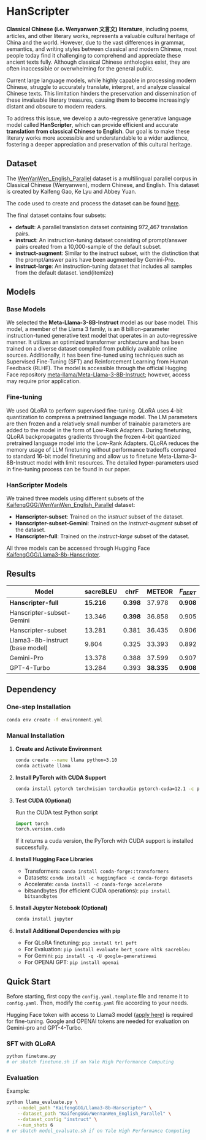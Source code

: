 # HanScripter
**Classical Chinese (i.e. Wenyanwen 文言文) literature**, including poems, articles, and other literary works, represents a valuable cultural heritage of China and the world. However, due to the vast differences in grammar, semantics, and writing styles between classical and modern Chinese, most people today find it challenging to comprehend and appreciate these ancient texts fully. Although classical Chinese anthologies exist, they are often inaccessible or overwhelming for the general public.

Current large language models, while highly capable in processing modern Chinese, struggle to accurately translate, interpret, and analyze classical Chinese texts. This limitation hinders the preservation and dissemination of these invaluable literary treasures, causing them to become increasingly distant and obscure to modern readers.

To address this issue, we develop a auto-regressive generative language model called **HanScripter**, which can provide efficient and accurate **translation from classical Chinese to English**. Our goal is to make these literary works more accessible and understandable to a wider audience, fostering a deeper appreciation and preservation of this cultural heritage.

## Dataset

The [WenYanWen_English_Parallel](https://huggingface.co/datasets/KaifengGGG/WenYanWen_English_Parrallel) dataset is a multilingual parallel corpus in Classical Chinese (Wenyanwen), modern Chinese, and English. This dataset is created by Kaifeng Gao, Ke Lyu and Abbey Yuan.

The code used to create and process the dataset can be found [here](https://github.com/Kaifeng-Gao/WenYanWen_English_Parallel).

The final dataset contains four subsets:
- **default**: A parallel translation dataset containing 972,467 translation pairs.
- **instruct**: An instruction-tuning dataset consisting of prompt/answer pairs created from a 10,000-sample of the default subset.
- **instruct-augment**: Similar to the instruct subset, with the distinction that the prompt/answer pairs have been augmented by Gemini-Pro.
- **instruct-large**: An instruction-tuning dataset that includes all samples from the default dataset.
\end{itemize}

## Models
### Base Models
We selected the **Meta-Llama-3-8B-Instruct** model as our base model. This model, a member of the Llama 3 family, is an 8 billion-parameter instruction-tuned generative text model that operates in an auto-regressive manner. It utilizes an optimized transformer architecture and has been trained on a diverse dataset compiled from publicly available online sources. Additionally, it has been fine-tuned using techniques such as Supervised Fine-Tuning (SFT) and Reinforcement Learning from Human Feedback (RLHF). The model is accessible through the official Hugging Face repository [meta-llama/Meta-Llama-3-8B-Instruct](https://huggingface.co/meta-llama/Meta-Llama-3-8B-Instruct); however, access may require prior application.

### Fine-tuning
We used QLoRA to perform supervised fine-tuning. QLoRA uses 4-bit quantization to compress a pretrained language model. The LM parameters are then frozen and a relatively small number of trainable parameters are added to the model in the form of Low-Rank Adapters. During finetuning, QLoRA backpropagates gradients through the frozen 4-bit quantized pretrained language model into the Low-Rank Adapters. QLoRA reduces the memory usage of LLM finetuning without performance tradeoffs compared to standard 16-bit model finetuning and allow us to finetune Meta-Llama-3-8B-Instruct model with limit resources. The detailed hyper-parameters used in fine-tuning process can be found in our paper.

### HanScripter Models
We trained three models using different subsets of the [KaifengGGG/WenYanWen_English_Parallel](https://huggingface.co/datasets/KaifengGGG/WenYanWen_English_Parallel) dataset:

- **Hanscripter-subset**: Trained on the *instruct* subset of the dataset.
- **Hanscripter-subset-Gemini**: Trained on the *instruct-augment* subset of the dataset.
- **Hanscripter-full**: Trained on the *instruct-large* subset of the dataset.

All three models can be accessed through Hugging Face [KaifengGGG/Llama3-8b-Hanscripter](https://huggingface.co/KaifengGGG/Llama3-8b-Hanscripter).

## Results
| Model                        | sacreBLEU | chrF   | METEOR | $F_{BERT}$ |
|------------------------------|-----------|--------|--------|------------|
| **Hanscripter-full**             | **15.216** | **0.398** | 37.978 | **0.908**    |
| Hanscripter-subset-Gemini    | 13.346    | **0.398** | 36.858 | 0.905      |
| Hanscripter-subset           | 13.281    | 0.381  | 36.435 | 0.906      |
| Llama3-8b-instruct (base model) | 9.804     | 0.325  | 33.393 | 0.892      |
| Gemini-Pro                   | 13.378    | 0.388  | 37.599 | 0.907      |
| GPT-4-Turbo                  | 13.284    | 0.393  | **38.335** | **0.908**    |

## Dependency

### One-step Installation

```bash
conda env create -f environment.yml
```

### Manual Installation

1. **Create and Activate Environment**
   ```bash
   conda create --name llama python=3.10
   conda activate llama
   ```

2. **Install PyTorch with CUDA Support**
   ```bash
   conda install pytorch torchvision torchaudio pytorch-cuda=12.1 -c pytorch -c nvidia
   ```

3. **Test CUDA (Optional)**

   Run the CUDA test Python script
   ```python
   import torch
   torch.version.cuda
   ```
   If it returns a cuda version, the PyTorch with CUDA support is installed successfully.

4. **Install Hugging Face Libraries**

   - Transformers: `conda install conda-forge::transformers`
   - Datasets: `conda install -c huggingface -c conda-forge datasets`
   - Accelerate: `conda install -c conda-forge accelerate`
   - bitsandbytes (for efficient CUDA operations): `pip install bitsandbytes`

5. **Install Jupyter Notebook (Optional)**

   ```bash
   conda install jupyter
   ```

6. **Install Additional Dependencies with pip**
   - For QLoRA finetuning: `pip install trl peft`
   - For Evaluation: `pip install evaluate bert_score nltk sacrebleu`
   - For Gemini: `pip install -q -U google-generativeai`
   - For OPENAI GPT: `pip install openai`

## Quick Start

Before starting, first copy the `config.yaml.template` file and rename it to `config.yaml`. Then, modify the `config.yaml` file according to your needs.

Hugging Face token with access to Llama3 model ([apply here](https://huggingface.co/meta-llama/Meta-Llama-3-8B-Instruct)) is required for fine-tuning. Google and OPENAI tokens are needed for evaluation on Gemini-pro and GPT-4-Turbo.

### SFT with QLoRA

```bash
python finetune.py
# or sbatch finetune.sh if on Yale High Performance Computing
```

### Evaluation

Example:
```bash
python llama_evaluate.py \
    --model_path "KaifengGGG/Llama3-8b-Hanscripter" \
    --dataset_path "KaifengGGG/WenYanWen_English_Parallel" \
    --dataset_config "instruct" \
    --num_shots 6
# or sbatch model_evaluate.sh if on Yale High Performance Computing
```




